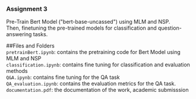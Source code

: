 ### Assignment 3
Pre-Train Bert Model ("bert-base-uncassed") using MLM and NSP. <br> 
Then, finetuning the pre-trained models for classification and question-answering tasks.

##Files and Folders<br>
`pretrainBert.ipynb`: contains the pretraining code for Bert Model using MLM and NSP<br>
`classification.ipynb`: contains fine tuning for classification and evaluation methods<br>
`Q&A.ipynb`: contains fine tuning for the QA task<br>
`QA_evaluation.ipynb`: contains the evaluation metrics for the QA task. <br>
`documentation.pdf`: the documentation of the work, academic submisssion <br>
